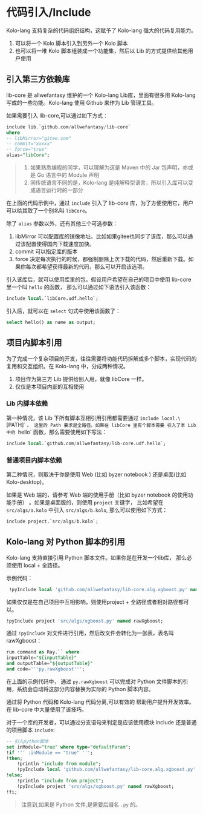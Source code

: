 # 代码引入/Include

Kolo-lang 支持复杂的代码组织结构，这赋予了 Kolo-lang 强大的代码复用能力。

1. 可以将一个 Kolo 脚本引入到另外一个 Kolo 脚本
2. 也可以将一堆 Kolo 脚本组装成一个功能集，然后以 Lib 的方式提供给其他用户使用

## 引入第三方依赖库

lib-core 是 allwefantasy 维护的一个 Kolo-lang Lib库，里面有很多用 Kolo-lang 写成的一些功能。Kolo-lang 使用 Github 来作为 Lib 管理工具。

如果需要引入 lib-core,可以通过如下方式：

```sql
include lib.`github.com/allwefantasy/lib-core`
where 
-- libMirror="gitee.com"
-- commit="xxxxx"
-- force="true"
alias="libCore";
```

> 1. 如果熟悉编程的同学，可以理解为这是 Maven 中的 Jar 包声明，亦或是 Go 语言中的 Module 声明
> 2. 同传统语言不同的是，Kolo-lang 是纯解释型语言，所以引入库可以变成语言运行时的一部分

在上面的代码示例中，通过 `include` 引入了 lib-core 库，为了方便使用它，用户可以给其取了一个别名叫 `libCore`。

除了 `alias` 参数以外，还有其他三个可选参数：

1. libMirror  可以配置库的镜像地址。比如如果gitee也同步了该库，那么可以通过该配置使得国内下载速度加快。
2. commit 可以指定库的版本
3. force 决定每次执行的时候，都强制删除上次下载的代码，然后重新下载。如果你每次都希望获得最新的代码，那么可以开启该选项。

引入该库后，就可以使用库里的包。假设用户希望在自己的项目中使用 lib-core 里一个叫 `hello` 的函数，
那么可以通过如下语法引入该函数：

```sql
include local.`libCore.udf.hello`;
```

引入后，就可以在 `select` 句式中使用该函数了：


```sql
select hello() as name as output;
```

## 项目内脚本引用

为了完成一个复杂项目的开发，往往需要将功能代码拆解成多个脚本，实现代码的复用和交互组织。在 Kolo-lang 中，分成两种情况。

1. 项目作为第三方 Lib 提供给别人用，就像 libCore 一样。
2. 仅仅是本项目内部的互相使用

### Lib 内脚本依赖

第一种情况，该 Lib 下所有脚本互相引用引用都需要通过 `include local.\`[PATH]\` `。 这里的 Path 要求是全路径。如果在 libCore 里有个脚本需要
引入了本 Lib 中的 `hello` 函数，那么需要使用如下写法：

```sql
include local.`github.com/allwefantasy/lib-core.udf.hello`;
```

### 普通项目内脚本依赖

第二种情况，则取决于你是使用 Web (比如 byzer notebook ) 还是桌面(比如 Kolo-desktop)。

如果是 Web 端的，请参考 Web 端的使用手册（比如 byzer notebook 的使用功能手册） 。如果是桌面版的，则使用 `project` 关键字，
比如希望在 `src/algs/a.kolo` 中引入 `src/algs/b.kolo`,
那么可以使用如下方式：

```sql
include project.`src/algs/b.kolo`;
```


## Kolo-lang 对 Python 脚本的引用

Kolo-lang 支持直接引用 Python 脚本文件。如果你是在开发一个lib库，
那么必须使用 local + 全路径。

示例代码：

```sql
 !pyInclude local 'github.com/allwefantasy/lib-core.alg.xgboost.py' named rawXgboost;
```

如果仅仅是在自己项目中互相影响，则使用project + 全路径或者相对路径都可以。

```sql
!pyInclude project 'src/algs/xgboost.py' named rawXgboost;
```

通过 `!pyInclude` 对文件进行引用，然后改文件会转化为一张表，表名叫 rawXgboost：

```sql
run command as Ray.`` where 
inputTable="${inputTable}"
and outputTable="${outputTable}"
and code='''py.rawXgboost''';
```

在上面的示例代码中， 通过 `py.rawXgboost` 可以完成对 Python 文件脚本的引用，系统会自动将这部分内容替换为实际的
Python 脚本内容。

通过将 Python 代码和 Kolo-lang 代码分离,可以有效的
帮助用户提升开发效率。在 lib-core 中大量使用了该技巧。

对于一个库的开发者，可以通过分支语句来判定是应该使用模块 include 还是普通的项目脚本 `include`:

```sql
-- 引入python脚本
set inModule="true" where type="defaultParam";
!if ''' :inModule == "true" ''';
!then;
    !println "include from module";
    !pyInclude local 'github.com/allwefantasy/lib-core.alg.xgboost.py' named rawXgboost;
!else;
    !println "include from project";
    !pyInclude project 'src/algs/xgboost.py' named rawXgboost;
!fi;    
```



> 注意到,如果是 Python 文件,是需要后缀名 `.py` 的。



